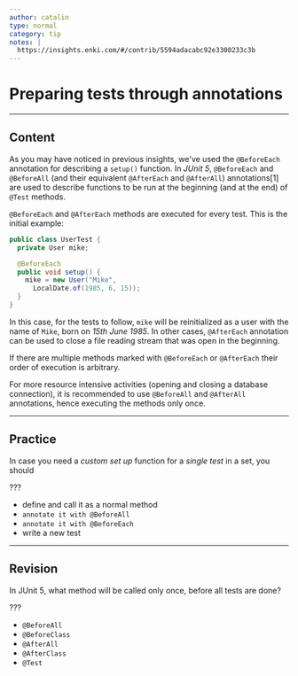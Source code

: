 ```yaml
---
author: catalin
type: normal
category: tip
notes: |
  https://insights.enki.com/#/contrib/5594adacabc92e3300233c3b
---
```


# Preparing tests through annotations


---

## Content

As you may have noticed in previous insights, we've used the `@BeforeEach` annotation for describing a `setup()` function. In *JUnit 5*, `@BeforeEach` and `@BeforeAll` (and their equivalent `@AfterEach` and `@AfterAll`) annotations[1] are used to describe functions to be run at the beginning (and at the end) of `@Test` methods.

`@BeforeEach` and `@AfterEach` methods are executed for every test. This is the initial example:

```java
public class UserTest {
  private User mike;

  @BeforeEach
  public void setup() {
    mike = new User("Mike",
      LocalDate.of(1985, 6, 15));
  }
}
```

In this case, for the tests to follow, `mike` will be reinitialized as a user with the name of `Mike`, born on *15th June 1985*. In other cases, `@AfterEach` annotation can be used to close a file reading stream that was open in the beginning.

If there are multiple methods marked with `@BeforeEach` or `@AfterEach` their order of execution is arbitrary.

For more resource intensive activities (opening and closing a database connection), it is recommended to use `@BeforeAll` and `@AfterAll` annotations, hence executing the methods only once.


---

## Practice

In case you need a *custom set up* function for a *single test* in a set, you should

???

- define and call it as a normal method
- `annotate it with @BeforeAll`
- `annotate it with @BeforeEach`
- write a new test


---

## Revision

In JUnit 5, what method will be called only once, before all tests are done?

???

- `@BeforeAll`
- `@BeforeClass`
- `@AfterAll`
- `@AfterClass`
- `@Test`
